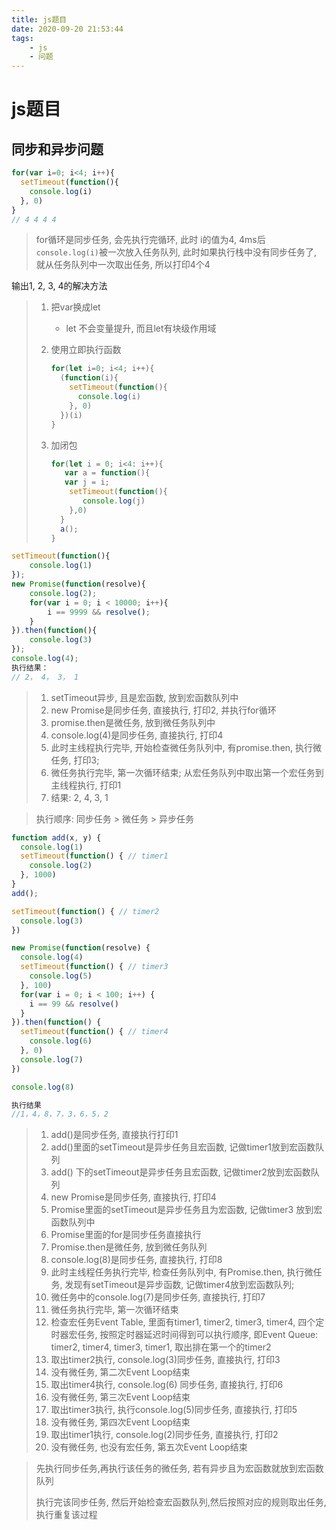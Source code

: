 ```yaml
---
title: js题目
date: 2020-09-20 21:53:44
tags: 
	- js
	- 问题
---
```


# js题目

## 同步和异步问题

```js
for(var i=0; i<4; i++){
  setTimeout(function(){
    console.log(i)
  }, 0)
}
// 4 4 4 4
```

> for循环是同步任务, 会先执行完循环, 此时 i的值为4, 4ms后`console.log(i)`被一次放入任务队列, 此时如果执行栈中没有同步任务了,  就从任务队列中一次取出任务, 所以打印4个4

输出1,  2, 3, 4的解决方法

> 1. 把var换成let
>
>    - let 不会变量提升, 而且let有块级作用域
>
> 2. 使用立即执行函数
>
>    ```js
>    for(let i=0; i<4; i++){
>      (function(i){
>        setTimeout(function(){
>          console.log(i)
>        }, 0)
>      })(i)
>    }
>    ```
>
> 3. 加闭包
>
>    ```js
>    for(let i = 0; i<4: i++){
>    	var a = function(){
>      	var j = i;
>        setTimeout(function(){
>        	console.log(j)
>        },0)
>      }
>      a();
>    }
>    ```

```js
setTimeout(function(){
    console.log(1)
});
new Promise(function(resolve){
    console.log(2);
    for(var i = 0; i < 10000; i++){
        i == 9999 && resolve();
    }
}).then(function(){
    console.log(3)
});
console.log(4);
执行结果：
// 2， 4， 3， 1
```

> 1. setTimeout异步, 且是宏函数, 放到宏函数队列中
> 2. new Promise是同步任务, 直接执行, 打印2, 并执行for循环
> 3. promise.then是微任务, 放到微任务队列中
> 4. console.log(4)是同步任务, 直接执行, 打印4
> 5. 此时主线程执行完毕, 开始检查微任务队列中, 有promise.then, 执行微任务, 打印3;
> 6. 微任务执行完毕, 第一次循环结束; 从宏任务队列中取出第一个宏任务到主线程执行, 打印1
> 7. 结果: 2, 4, 3, 1

> 执行顺序: 同步任务 > 微任务 > 异步任务 



```js
function add(x, y) {
  console.log(1)
  setTimeout(function() { // timer1
    console.log(2)
  }, 1000)
}
add();

setTimeout(function() { // timer2
  console.log(3)
})

new Promise(function(resolve) {
  console.log(4)
  setTimeout(function() { // timer3
    console.log(5)
  }, 100)
  for(var i = 0; i < 100; i++) {
    i == 99 && resolve()
  }
}).then(function() {
  setTimeout(function() { // timer4
    console.log(6) 
  }, 0)
  console.log(7)
})

console.log(8)

执行结果
//1，4，8，7，3，6，5，2
```

> 1. add()是同步任务, 直接执行打印1
> 2. add()里面的setTimeout是异步任务且宏函数, 记做timer1放到宏函数队列
> 3. add() 下的setTimeout是异步任务且宏函数, 记做timer2放到宏函数队列
> 4. new Promise是同步任务, 直接执行, 打印4
> 5. Promise里面的setTimeout是异步任务且为宏函数, 记做timer3 放到宏函数队列中
> 6. Promise里面的for是同步任务直接执行
> 7. Promise.then是微任务, 放到微任务队列
> 8. console.log(8)是同步任务, 直接执行, 打印8
> 9. 此时主线程任务执行完毕, 检查任务队列中, 有Promise.then, 执行微任务, 发现有setTimeout是异步函数, 记做timer4放到宏函数队列;
> 10. 微任务中的console.log(7)是同步任务, 直接执行, 打印7
> 11. 微任务执行完毕, 第一次循环结束
> 12. 检查宏任务Event Table, 里面有timer1, timer2, timer3, timer4, 四个定时器宏任务, 按照定时器延迟时间得到可以执行顺序, 即Event Queue: timer2, timer4, timer3, timer1, 取出排在第一个的timer2
> 13. 取出timer2执行, console.log(3)同步任务, 直接执行, 打印3
> 14. 没有微任务, 第二次Event Loop结束
> 15. 取出timer4执行, console.log(6) 同步任务, 直接执行, 打印6
> 16. 没有微任务, 第三次Event Loop结束
> 17. 取出timer3执行, 执行console.log(5)同步任务, 直接执行, 打印5
> 18. 没有微任务, 第四次Event Loop结束
> 19. 取出timer1执行, console.log(2)同步任务, 直接执行, 打印2
> 20. 没有微任务, 也没有宏任务, 第五次Event Loop结束



> 先执行同步任务,再执行该任务的微任务, 若有异步且为宏函数就放到宏函数队列
>
> 执行完该同步任务, 然后开始检查宏函数队列,然后按照对应的规则取出任务, 执行重复该过程